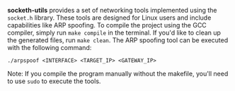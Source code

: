 **socketh-utils** provides a set of networking tools implemented using the `socket.h` library. These tools are designed for Linux users and include capabilities like ARP spoofing. To compile the project using the GCC compiler, simply run `make compile` in the terminal. If you'd like to clean up the generated files, run `make clean`. The ARP spoofing tool can be executed with the following command:

```
./arpspoof <INTERFACE> <TARGET_IP> <GATEWAY_IP>
```

Note: If you compile the program manually without the makefile, you'll need to use `sudo` to execute the tools.